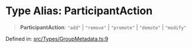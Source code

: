 # Type Alias: ParticipantAction

> **ParticipantAction**: `"add"` \| `"remove"` \| `"promote"` \| `"demote"` \| `"modify"`

Defined in: [src/Types/GroupMetadata.ts:9](https://github.com/Fokusdotid/bail/blob/fcd0cec6f26de1fb545eb2e03fa5c63fbad99d3d/src/Types/GroupMetadata.ts#L9)
